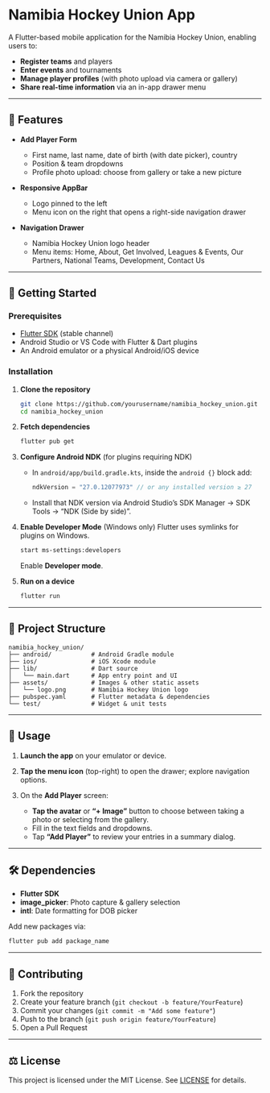# Namibia Hockey Union App

A Flutter-based mobile application for the Namibia Hockey Union, enabling users to:

* **Register teams** and players
* **Enter events** and tournaments
* **Manage player profiles** (with photo upload via camera or gallery)
* **Share real-time information** via an in-app drawer menu

---

## 📸 Features

* **Add Player Form**

    * First name, last name, date of birth (with date picker), country
    * Position & team dropdowns
    * Profile photo upload: choose from gallery or take a new picture
* **Responsive AppBar**

    * Logo pinned to the left
    * Menu icon on the right that opens a right-side navigation drawer
* **Navigation Drawer**

    * Namibia Hockey Union logo header
    * Menu items: Home, About, Get Involved, Leagues & Events, Our Partners, National Teams, Development, Contact Us

---

## 🚀 Getting Started

### Prerequisites

* [Flutter SDK](https://flutter.dev/docs/get-started/install) (stable channel)
* Android Studio or VS Code with Flutter & Dart plugins
* An Android emulator or a physical Android/iOS device

### Installation

1. **Clone the repository**

   ```bash
   git clone https://github.com/yourusername/namibia_hockey_union.git
   cd namibia_hockey_union
   ```

2. **Fetch dependencies**

   ```bash
   flutter pub get
   ```

3. **Configure Android NDK** (for plugins requiring NDK)

    * In `android/app/build.gradle.kts`, inside the `android {}` block add:

      ```kotlin
      ndkVersion = "27.0.12077973" // or any installed version ≥ 27
      ```
    * Install that NDK version via Android Studio’s SDK Manager → SDK Tools → “NDK (Side by side)”.

4. **Enable Developer Mode** (Windows only)
   Flutter uses symlinks for plugins on Windows.

   ```bash
   start ms-settings:developers
   ```

   Enable **Developer mode**.

5. **Run on a device**

   ```bash
   flutter run
   ```

---

## 📂 Project Structure

```
namibia_hockey_union/
├── android/           # Android Gradle module
├── ios/               # iOS Xcode module
├── lib/               # Dart source
│   └── main.dart      # App entry point and UI
├── assets/            # Images & other static assets
│   └── logo.png       # Namibia Hockey Union logo
├── pubspec.yaml       # Flutter metadata & dependencies
└── test/              # Widget & unit tests
```

---

## 📝 Usage

1. **Launch the app** on your emulator or device.
2. **Tap the menu icon** (top-right) to open the drawer; explore navigation options.
3. On the **Add Player** screen:

    * **Tap the avatar** or **“+ Image”** button to choose between taking a photo or selecting from the gallery.
    * Fill in the text fields and dropdowns.
    * Tap **“Add Player”** to review your entries in a summary dialog.

---

## 🛠️ Dependencies

* **Flutter SDK**
* **image\_picker**: Photo capture & gallery selection
* **intl**: Date formatting for DOB picker

Add new packages via:

```bash
flutter pub add package_name
```

---

## 🙌 Contributing

1. Fork the repository
2. Create your feature branch (`git checkout -b feature/YourFeature`)
3. Commit your changes (`git commit -m "Add some feature"`)
4. Push to the branch (`git push origin feature/YourFeature`)
5. Open a Pull Request

---

## ⚖️ License

This project is licensed under the MIT License. See [LICENSE](LICENSE) for details.

